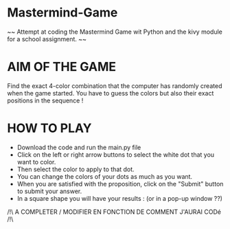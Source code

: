 # Mastermind-Game
~~ Attempt at coding the Mastermind Game wit Python and the kivy module for a school assignment. ~~


# AIM OF THE GAME

Find the exact 4-color combination that the computer has randomly created when the game started.
You have to guess the colors but also their exact positions in the sequence !


#   HOW TO PLAY

- Download the code and run the main.py file
- Click on the left or right arrow buttons to select the white dot that you want to color.
- Then select the color to apply to that dot.
- You can change the colors of your dots as much as you want.
- When you are satisfied with the proposition, click on the "Submit" button to submit your answer.
- In a square shape you will have your results : (or in a pop-up window ??)

/!\ A COMPLETER / MODIFIER EN FONCTION DE COMMENT J'AURAI CODé /!\
